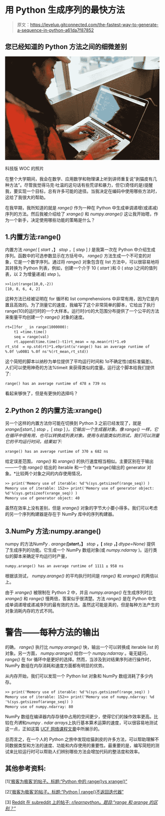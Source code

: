 # 用 Python 生成序列的最快方法

> 原文：<https://levelup.gitconnected.com/the-fastest-way-to-generate-a-sequence-in-python-a61da7f87852>

## 您已经知道的 Python 方法之间的细微差别

![](img/c3fb3ffcba0fe1049f98a05f3539f4e6.png)

科技版 WOC 的照片

在整个大学期间，我会在数学、应用数学和物理课上听到讲师重复说“剥猫皮有几种方法”。尽管我觉得马克·吐温的这句话有些荒谬和暴力，但它(奇怪的是)提醒我，要实现一个目标，总有许多可能的途径。当我决定在编码中使用哪些方法时，这给了我很大的帮助。

在我早期，我所知道的就是 *range()* 作为一种在 Python 中生成单调递增(或递减)序列的方法。然后我被介绍给了 *xrange()* 和 *numpy.arange()* 这让我开始嗯，作为一个新手，决定使用哪些功能的策略是什么？

## 1.内置方法:range()

内置方法 *range(* [ *start* ，】 *stop* ，[ *step* ] *)* 是我第一次在 Python 中介绍生成序列。函数中的可选参数显示在方括号中。 *range()* 方法生成一个不可变的对象，它是一个数字序列。通过将 *range()* 对象包含在 list 方法中，可以很容易地将其转换为 Python 列表，例如，创建一个介于 10 ( *start* )和 0 ( *stop* )之间的值列表，以 2 为增量递减( *step* )。

```
>>list(range(10,0,-2))
[10, 8, 6, 4, 2]
```

这种方法已经被证明在 for 循环和 list comprehensions 中非常有用，因为它是内置且高效的。为了测量它的速度，我编写了这个非常简单的脚本，它给出了执行 range(10)的运行时的一个大样本。运行时(rt)的大范围分布提供了一个公平的方法来衡量平均创建一个 *range()* 对象的速度。

```
rt=[]for _ in range(1000000):
    t1 =time.time()
    seq = range(val)
    rt.append(time.time()-t1)rt_mean = np.mean(rt)*1.e9
rt_std  = np.std(rt)*1.e9print(u'range() has an average runtime of %.0f \u00B1 %.0f ns'%(rt_mean,rt_std))
```

这个简短的脚本以纳秒为单位提供了平均运行时间和 1σ不确定性(或标准偏差)。人们可以使用神奇的方法%timeit 来获得类似的度量。运行这个脚本给我们提供了:

```
range() has an average runtime of 478 ± 739 ns
```

看起来够快了，但是有更快的选择吗？

## 2.Python 2 的内置方法:xrange()

另一个这样的内置方法你可能在切换到 Python 3 之前已经发现了，就是*xrange(*[*start*，] *stop* ，[ *step* ] *)。它输出一个生成器对象。像 *range()* 一样，它在循环中很有用，也可以转换成列表对象。使用与前面类似的测试，我们可以测量它的平均运行时间，结果如下:*

```
xrange() has an average runtime of 370 ± 682 ns
```

给定误差范围， *range()* 和 *xrange()* 的执行速度相当相似。主要区别在于输出——一个由 *range()* 给出的 iterable 和一个由 *xrange()输出的 generator 对象。*比较两个对象之间的内存使用情况，

```
>> print('Memory use of iterable: %d'%(sys.getsizeof(range_seq)) )
Memory use of iterable: 152>> print('Memory use of generator object: %d'%(sys.getsizeof(xrange_seq)) )
Memory use of generator object: 40
```

虽然在效率上没有差别，但是 *xrange()* 对象的字节大小要小得多。我们可以考虑的另一个序列构建器是存在于 NumPy 库中的序列构建器。

## 3.NumPy 方法:numpy.arange()

numpy 的方法*NumPy . arange(***[***start***，】** *stop* **，[** *step* **，]** *dtype=None)* 提供了生成序列的功能。它生成一个 NumPy 数组对象(或 *numpy.ndarray* )。运行类似的脚本来确定平均运行时产量，

```
numpy.arange() has an average runtime of 1111 ± 958 ns
```

根据该测试， *numpy.arange()* 的平均执行时间是 *range()* 和 *xrange()* 的两倍以上。

由于 *xrange()* 被限制在 Python 2 中，并且 *numpy.arange()* 在生成序列时比 *xrange()* 和 *range()* 慢两倍，答案似乎很清楚。方法 *range()* 是在 Python 中生成单调递增或递减序列的最有效的方法。虽然这可能是真的，但是每种方法产生的对象消耗内存的方式不同。

# 警告——每种方法的输出

的确， *range()* 执行比 *numpy.arange()* 快，输出一个可以转换成 iterable list 的对象。另一方面， *numpy.arange()* 给你一个 *numpy.ndarray* 。毫无疑问， *range()* 在 for 循环中是更好的选择。然而，当涉及到对结果序列进行操作时，NumPy 数组在内存消耗和速度方面都有明显的优势。

从内存开始，我们可以发现一个 Python list 对象和 NumPy 数组消耗了多少内存。

```
>> print('Memory use of iterable: %d'%(sys.getsizeof(range_seq)) )
Memory use of iterable: 152>> print('Memory use of numpy.ndarray: %d '%(sys.getsizeof(arange_seq)) )
Memory use of numpy.ndarray: 80
```

NumPy 数组在编译器内存存储中占用的空间更少，使得它们的操作效率更高。比较在*列表*和*numpy . ndar arrays*上执行基本算术运算的速度，可以很容易地测试这一点，正如这篇 [UCF 网络课程文章](https://webcourses.ucf.edu/courses/1249560/pages/python-lists-vs-numpy-arrays-what-is-the-difference)中所展示的。

总而言之，在一个人的 Python 之旅中发现给猫剥皮的许多方法，可以帮助理解不同数据类型和方法的速度、功能和内存使用的重要性。最重要的是，编写简短的测试来比较运行时可以帮助人们辨别哪些方法会增加代码的整洁度和效率。

## 其他参考资料:

[1][‘极客为极客’的帖子。标题:“Python 中的 range()vs xrange()”](https://www.geeksforgeeks.org/range-vs-xrange-python/)

[2][‘极客为极客’的帖子。标题:“Python | range()不返回迭代器”](https://www.geeksforgeeks.org/python-range-does-not-return-an-iterator/)

[3] [Reddit 在 subreddit 上的帖子: *r/learnpython。*题目:*“range 和 arange 的区别？”*](https://www.reddit.com/r/learnpython/comments/3g0hiz/difference_between_range_and_arange/)